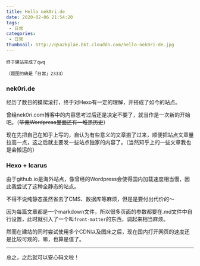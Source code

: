 ```yaml
---
title: Hello nek0ri.de
date: 2020-02-06 21:54:20
tags: 
 - 日常
categories:
 - 日常
thumbnail: http://q5a2kplae.bkt.clouddn.com/hello-nek0ri-de.jpg
---
```


	终于建站完成了qwq
	
	（题图的确是「日常」2333）
	
<!--more-->

### nek0ri.de

经历了数日的摸爬滚打，终于对Hexo有一定的理解，并搭成了如今的站点。

曾经nek0ri.com博客中的内容思考过后还是决定不要了，就当作是一次新的开始吧。（~~毕竟Wordpress里面还有一堆黑历史~~）

现在先把自己在知乎上写的，自认为有些意义的文章搬了过来，顺便把站点文章量拉高一点，这之后就主要发一些站点独家的内容了。（当然知乎上的一些文章我也是会搬运的）

### Hexo + Icarus

由于github.io是海外站点，像曾经的Wordpress会使得国内加载速度相当慢，因此我尝试了这种全静态的站点。

不得不说纯静态虽然省去了CMS、数据库等麻烦，但是是要付出代价的～

因为每篇文章都是一个markdown文件，所以很多页面的参数都要在.md文件中自行设置，此时就引入了一个叫`front-matter`的东西，调起来相当麻烦。

然而在建站的同时尝试使用多个CDN以及图床之后，现在国内打开网页的速度还是比较可观的，嘛，也算是值了。

___

总之，之后就可以安心码文啦！
